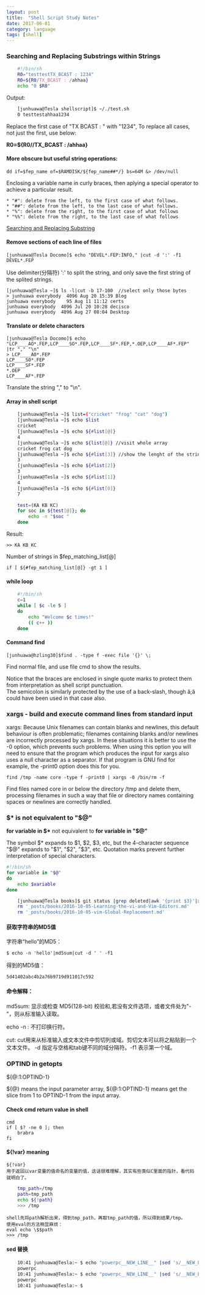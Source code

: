 ```yaml
---
layout: post
title:  "Shell Script Study Notes"
date: 2017-06-01
category: language
tags: [shell]
---
```


### Searching and Replacing Substrings within Strings

```sh
    #!/bin/sh
    R0="testtestTX_BCAST : 1234"
    R0=${R0/TX_BCAST : /ahhaa}
    echo "0 $R0"
```
Output:

```sh
    [junhuawa@Tesla shellscript]$ ~/./test.sh 
    0 testtestahhaa1234
```

Replace the first case of "TX BCAST : " with "1234", To replace all cases, not just the first, use below:

**R0=${R0//TX_BCAST : /ahhaa}**

#### More obscure but useful string operations:

    dd if=$fep_name of=$RAMDISK/${fep_name##*/} bs=64M &> /dev/null  

Enclosing a variable name in curly braces, then aplying a special operator to achieve a particular result.  

    * "#": delete from the left, to the first case of what follows.
    * "##": delete from the left, to the last case of what follows.
    * "%": delete from the right, to the first case of what follows
    * "%%": delete from the right, to the last case of what follows
    
[Searching and Replacing Substring](http://arachnoid.com/linux/shell_programming.html#Searching_and_Replacing_Substrings_within_Strings)

#### Remove sections of each line of files

    [junhuawa@Tesla Docomo]$ echo "DEVEL*.FEP:INFO," |cut -d ':' -f1  
    DEVEL*.FEP  

Use delimiter(分隔符) ':' to split the string, and only save the first string of the splited strings.  

    [junhuawa@Tesla ~]$ ls -l|cut -b 17-100  //select only those bytes
    > junhuawa everybody  4096 Aug 20 15:39 Blog  
    junhuawa everybody    95 Aug 11 11:12 certs  
    junhuawa everybody  4096 Jul 20 10:28 decisco  
    junhuawa everybody  4096 Aug 27 08:04 Desktop  


#### Translate or delete characters

    [junhuawa@Tesla Docomo]$ echo "LCP____AO*.FEP,LCP____SO*.FEP,LCP____SF*.FEP,*.OEP,LCP____AF*.FEP" |tr "," "\n"
    > LCP____AO*.FEP  
    LCP____SO*.FEP  
    LCP____SF*.FEP  
    *.OEP  
    LCP____AF*.FEP  

Translate the string "," to "\n".

#### Array in shell script

```sh
    [junhuawa@Tesla ~]$ list=("cricket" "frog" "cat" "dog")
    [junhuawa@Tesla ~]$ echo $list
    cricket
    [junhuawa@Tesla ~]$ echo ${#list[@]}
    4
    [junhuawa@Tesla ~]$ echo ${list[@]} //visit whole array
    cricket frog cat dog
    [junhuawa@Tesla ~]$ echo ${#list[3]} //show the lenght of the string of the 3rd element of the array
    3
    [junhuawa@Tesla ~]$ echo ${#list[2]}
    3
    [junhuawa@Tesla ~]$ echo ${#list[1]}
    4
    [junhuawa@Tesla ~]$ echo ${#list[0]}
    7
```

```sh
    test=(KA KB KC)
    for soc in ${test[@]}; do
        echo -n "$soc "
    done
```
Result:

    >> KA KB KC 

Number of strings in $fep_matching_list[@]

    if [ ${#fep_matching_list[@]} -gt 1 ]

#### while loop 
```sh
    #!/bin/sh
    c=1
    while [ $c -le 5 ]
    do
        echo "Welcome $c times!"
        (( c++ ))
    done
```

#### Command find

    [junhuawa@hzling30]$find . -type f -exec file '{}' \;

Find normal file, and use file cmd to show the results. 

Notice that the braces are enclosed in single quote marks to protect them from interpretation as shell script punctuation.   
The semicolon is similarly protected by the use of a  back-slash, though â;â could have been used in that case also.

### xargs - build and execute command lines from standard input

xargs:
       Because  Unix  filenames can contain blanks and newlines, this default behaviour is often problematic; filenames containing
       blanks and/or newlines are incorrectly processed by xargs.  In these situations it is better to use the -0 option,  which
       prevents  such  problems.    When  using  this option you will need to ensure that the program which produces the input for
       xargs also uses a null character as a separator.  If that program is GNU find for example, the -print0 option  does  this
       for you.

    find /tmp -name core -type f -print0 | xargs -0 /bin/rm -f

Find files named core in or below the directory /tmp and delete them, processing filenames in  such  a  way  that  file  or
directory names containing spaces or newlines are correctly handled.

### $* is not equivalent to "$@"

**for variable in \$\***
not equivalent to 
**for variable in "$@"**

The symbol $* expands to $1, $2, $3, etc, but the 4-character sequence "$@" expands to 
"$1", "$2", "$3", etc. Quotation marks prevent further interpretation of special characters.

```sh
#!/bin/sh
for variable in "$@"
do
    echo $variable
done
```

```sh
    [junhuawa@Tesla books]$ git status |grep deleted|awk '{print $3}'|xargs git rm
    rm '_posts/books/2016-10-05-Learning-the-vi-and-Vim-Editors.md'
    rm '_posts/books/2016-10-05-vim-Global-Replacement.md'
```

#### 获取字符串的MD5值

字符串“hello”的MD5：

    $ echo -n 'hello'|md5sum|cut -d ' ' -f1

得到的MD5值：

    5d41402abc4b2a76b9719d911017c592

#### 命令解释：

md5sum: 显示或检查 MD5(128-bit) 校验和,若没有文件选项，或者文件处为"-"，则从标准输入读取。

echo -n : 不打印换行符。

cut:  cut用来从标准输入或文本文件中剪切列或域。剪切文本可以将之粘贴到一个文本文件。 
        -d 指定与空格和tab键不同的域分隔符。-f1 表示第一个域。

### OPTIND in getopts

${@:1:OPTIND-1}

${@} means the input parameter array, ${@:1:OPTIND-1} means get the slice from
1 to OPTIND-1 from the input array. 


#### Check cmd return value in shell

```shell
cmd
if [ $? -ne 0 ]; then
    brabra
fi
```

#### ${!var} meaning

    ${!var}
    用于返回以var变量的值命名的变量的值，这话很难理解，其实有些类似C里面的指针，看代码就明白了。
```sh
    tmp_path=/tmp
    path=tmp_path
    echo ${!path}
    >>> /tmp
```

    shell先将path解析出来，得到tmp_path，再取tmp_path的值，所以得到结果/tmp。
    使用eval的方法稍显麻烦：
    eval echo \$$path
    >>> /tmp

#### sed 替换

```sh
    10:41 junhuawa@Tesla:~ $ echo "powerpc__NEW_LINE__" |sed 's/__NEW_LINE__ */\x0/g'//替换成16进制的0
    powerpc
    10:41 junhuawa@Tesla:~ $ echo "powerpc__NEW_LINE__" |sed 's/__NEW_LINE__ *//g'
    powerpc
    10:41 junhuawa@Tesla:~ $
```


